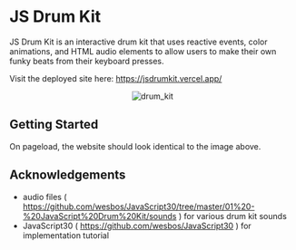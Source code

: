 # JS Drum Kit

JS Drum Kit is an interactive drum kit that uses reactive events, color animations, and HTML audio elements to allow users to make their own funky beats from their keyboard presses.

Visit the deployed site here: https://jsdrumkit.vercel.app/

<p align="center"><img src="https://i.imgur.com/66EE9i8.png" alt="drum_kit"></p>

## Getting Started

On pageload, the website should look identical to the image above. 

## Acknowledgements

- audio files ( https://github.com/wesbos/JavaScript30/tree/master/01%20-%20JavaScript%20Drum%20Kit/sounds ) for various drum kit sounds
- JavaScript30 ( https://github.com/wesbos/JavaScript30 ) for implementation tutorial